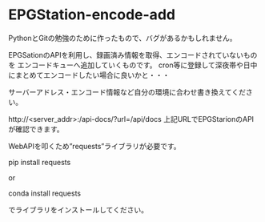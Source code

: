 # EPGStation-encode-add
PythonとGitの勉強のために作ったもので、バグがあるかもしれません。

EPGSationのAPIを利用し、録画済み情報を取得、エンコードされていないものを
エンコードキューへ追加していくものです。
cron等に登録して深夜帯や日中にまとめてエンコードしたい場合に良いかと・・・

サーバーアドレス・エンコード情報など自分の環境に合わせ書き換えてください。

http://<server_addr>:<port>/api-docs/?url=/api/docs
上記URLでEPGStarionのAPIが確認できます。

WebAPIを叩くため”requests”ライブラリが必要です。

pip install requests

or

conda install requests

でライブラリをインストールしてください。
